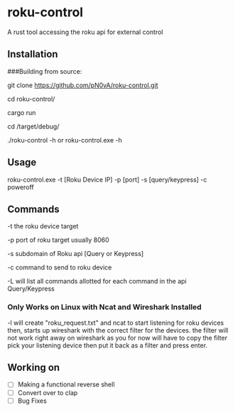 # roku-control
A rust tool accessing the roku api for external control

## Installation
 ###Building from source:
 
 git clone https://github.com/pN0vA/roku-control.git
 
 cd roku-control/
 
 cargo run
 
 cd /target/debug/
 
 ./roku-control -h or roku-control.exe -h

## Usage
 roku-control.exe -t [Roku Device IP] -p [port] -s [query/keypress] -c poweroff

## Commands
 -t the roku device target
 
 -p port of roku target usually 8060
 
 -s subdomain of Roku api [Query or Keypress]
 
 -c command to send to roku device
 
 -L will list all commands allotted for each command in the api Query/Keypress
 
 ### Only Works on Linux with Ncat and Wireshark Installed
 -l will create "roku_request.txt" and ncat to start listening for roku devices then, starts up wireshark with the correct filter for the devices.
  the filter will not work right away on wireshark as you for now will have to copy the filter pick your listening device then put it back as a filter and press enter.

## Working on
- [ ] Making a functional reverse shell
- [ ] Convert over to clap
- [ ] Bug Fixes

